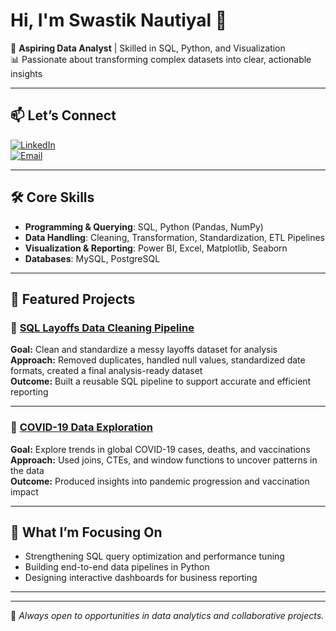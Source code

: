 # Hi, I'm Swastik Nautiyal 👋  

🎯 **Aspiring Data Analyst** | Skilled in SQL, Python, and Visualization  
📊 Passionate about transforming complex datasets into clear, actionable insights  

---

## 📫 Let’s Connect  
[![LinkedIn](https://img.shields.io/badge/LinkedIn-blue?style=flat&logo=linkedin)](https://www.linkedin.com/in/swastik-nautiyal-/)  
[![Email](https://img.shields.io/badge/Email-gray?style=flat&logo=gmail)](mailto:nautiyalswastik@gmail.com)  

---

## 🛠️ Core Skills  

- **Programming & Querying**: SQL, Python (Pandas, NumPy)  
- **Data Handling**: Cleaning, Transformation, Standardization, ETL Pipelines  
- **Visualization & Reporting**: Power BI, Excel, Matplotlib, Seaborn  
- **Databases**: MySQL, PostgreSQL  
    

---

## 📂 Featured Projects  

### 🔹 [SQL Layoffs Data Cleaning Pipeline](https://github.com/Swastiknautiyal/sql-layoffs-data-cleaning-pipeline)  
**Goal:** Clean and standardize a messy layoffs dataset for analysis  
**Approach:** Removed duplicates, handled null values, standardized date formats, created a final analysis-ready dataset  
**Outcome:** Built a reusable SQL pipeline to support accurate and efficient reporting  

---

### 🔹 [COVID-19 Data Exploration](https://github.com/Swastiknautiyal/covid19-data-exploration)  
**Goal:** Explore trends in global COVID-19 cases, deaths, and vaccinations  
**Approach:** Used joins, CTEs, and window functions to uncover patterns in the data  
**Outcome:** Produced insights into pandemic progression and vaccination impact  

---

## 🚀 What I’m Focusing On  
- Strengthening SQL query optimization and performance tuning  
- Building end-to-end data pipelines in Python  
- Designing interactive dashboards for business reporting  

---


---

🔎 *Always open to opportunities in data analytics and collaborative projects.*  
